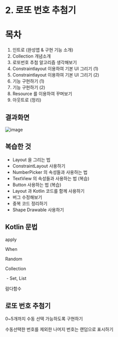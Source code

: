 # 2. 로또 번호 추첨기
# 목차
1. 인트로 (완성앱 & 구현 기능 소개)
2. Collection 개념소개
3. 로또번호 추첨 알고리즘 생각해보기
4. Constraintlayout 이용하여 기본 UI 그리기 (1)
5. Constraintlayout 이용하여 기본 UI 그리기 (2)
6. 기능 구현하기 (1)
7. 기능 구현하기 (2)
8. Resource 를 이용하여 꾸며보기
9. 아웃트로 (정리)

## 결과화면
![image](https://user-images.githubusercontent.com/88188850/140608952-924abdad-387d-4ba1-a22f-64bcc7e83d28.png)

## 복습한 것
- Layout 을 그리는 법
- ConstraintLayout 사용하기
- NumberPicker 의 속성들과 사용하는 법
- TextView 의 속성들과 사용하는 법 (복습)
- Button 사용하는 법 (복습)
- Layout 과 Kotlin 코드를 함께 사용하기
- 버그 수정해보기
- 중복 코드 정리하기
- Shape Drawable 사용하기

## Kotlin 문법
apply

When

Random

Collection

​ - Set, List

람다함수

## 로또 번호 추첨기
0~5개까지 수동 선택 가능하도록 구현하기

수동선택한 번호를 제외한 나머지 번호는 랜덤으로 표시하기
